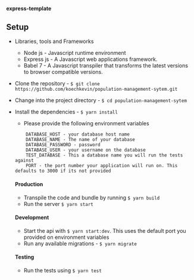#### express-template

## Setup
 - Libraries, tools and Frameworks
    - Node js - Javascript runtime environment
    - Express js - A Javascript web applications framework.
    - Babel 7 - A Javascript transpiler that transforms the latest versions to browser compatible versions.
- Clone the repository - `$ git clone https://github.com/koechkevin/population-management-sytem.git`
- Change into the project directory - `$ cd population-management-sytem`
- Install the dependencies - `$ yarn install`
    - Please provide the following environment variables

    ```
        DATABASE_HOST - your database host name
        DATABASE_NAME - The name of your database
        DATABASE_PASSWORD - password
        DATABASE_USER - your username on the database
        TEST_DATABASE - This a database name you will run the tests against
        PORT - the port number your application will run on. This defaults to 3000 if its not provided
    ```

  #### Production
    - Transpile the code and bundle by running `$ yarn build`
    - Run the server `$ yarn start`

  #### Development
     - Start the api with `$ yarn start:dev`. This uses the default port you provided on environment variables
     - Run any available migrations - `$ yarn migrate`

  #### Testing
    - Run the tests using `$ yarn test`
